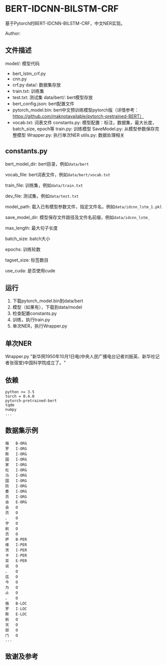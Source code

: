 # BERT-IDCNN-BILSTM-CRF

基于Pytorch的BERT-IDCNN-BILSTM-CRF，中文NER实现。

Author: 

## 文件描述

model/: 模型代码
- bert_lstm_crf.py
- cnn.py
- crf.py
data/: 数据集存放
- train.txt: 训练集
- test.txt: 测试集
data/bert/: bert模型存放
- bert_config.json: bert配置文件
- pytorch_model.bin: bert中文预训练模型pytorch版（详情参考：https://github.com/maknotavailable/pytorch-pretrained-BERT）
- vocab.txt: 词表文件
constants.py: 模型配置：标注，数据集，最大长度，batch_size, epoch等
train.py: 训练模型
SaveModel.py: 从模型参数保存完整模型
Wrapper.py: 执行单次NER
utils.py: 数据处理相关

## constants.py

bert_model_dir: bert目录，例如`data/bert`

vocab_file: bert词表文件，例如`data/bert/vocab.txt`

train_file: 训练集，例如`data/train.txt`

dev_file: 测试集，例如`data/test.txt`

model_path: 载入已有模型参数文件，指定文件名，例如`data/idcnn_lstm_1.pkl`

save_model_dir: 模型保存文件路径及文件名前缀，例如`data/idcnn_lstm_`

max_length: 最大句子长度

batch_size: batch大小

epochs: 训练轮数

tagset_size: 标签数目

use_cuda: 是否使用cude

## 运行

1. 下载pytorch_model.bin到data/bert
2. 模型（如果有），下载到data/model
3. 检查配置constants.py
3. 训练，执行train.py
5. 单次NER，执行Wrapper.py

## 单次NER

Wrapper.py "新华网1950年10月1日电(中央人民广播电台记者刘振英、新华社记者张宿堂)中国科学院成立了。"

## 依赖

```
python >= 3.5
torch = 0.4.0
pytorch-pretrained-bert
tqdm
numpy
...
```

## 数据集示例

```
俄	B-ORG
罗	I-ORG
斯	I-ORG
国	I-ORG
家	I-ORG
杜	I-ORG
马	I-ORG
国	I-ORG
防	I-ORG
委	I-ORG
员	I-ORG
会	E-ORG
会	O
员	O
、	O
宇	O
航	O
员	O
萨	B-PER
维	I-PER
茨	I-PER
卡	I-PER
亚	E-PER
说	O
，	O
迄	O
今	O
为	O
止	O
，	O
俄	B-LOC
罗	I-LOC
斯	E-LOC
航	O
天	O
部	O
门	O
...
```

## 致谢及参考

